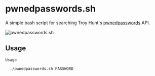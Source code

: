 # pwnedpasswords.sh
A simple bash script for searching Troy Hunt's [pwnedpasswords](https://www.troyhunt.com/ive-just-launched-pwned-passwords-version-2/) API.

![pwnedpasswords.sh](https://www.james-ridgway.co.uk/system/images/images/000/000/006/original/image-1519670764439.png?1519670767)

## Usage
```
Usage

  ./pwnedpasswords.sh PASSWORD
```
